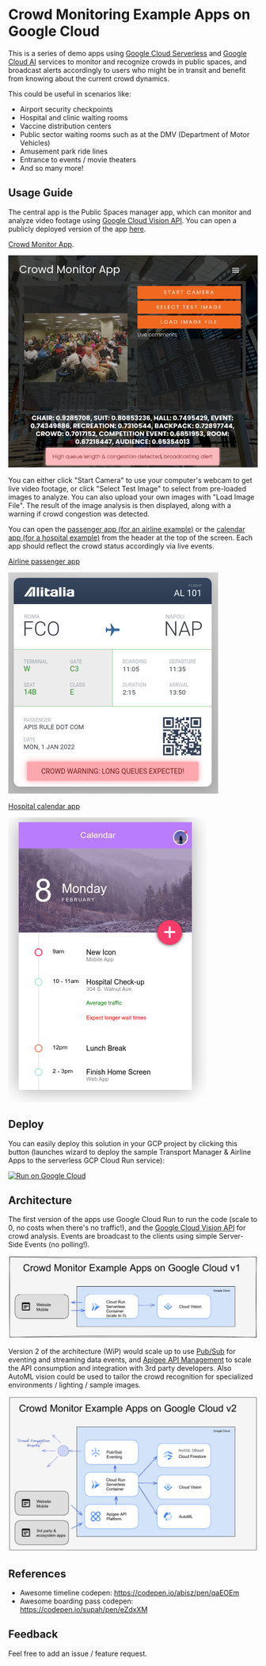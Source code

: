 # Crowd Monitoring Example Apps on Google Cloud

This is a series of demo apps using [Google Cloud Serverless](https://cloud.google.com/serverless) and [Google Cloud AI](https://cloud.google.com/products/ai) services to monitor and recognize crowds in public spaces, and broadcast alerts accordingly to users who might be in transit and benefit from knowing about the current crowd dynamics.

This could be useful in scenarios like:
* Airport security checkpoints
* Hospital and clinic waiting rooms
* Vaccine distribution centers
* Public sector waiting rooms such as at the DMV (Department of Motor Vehicles)
* Amusement park ride lines
* Entrance to events / movie theaters
* And so many more!

## Usage Guide

The central app is the Public Spaces manager app, which can monitor and analyze video footage using [Google Cloud Vision API](https://cloud.google.com/vision). You can open a publicly deployed version of the app [here](https://crowds.tinyapps.cloud/apps/manager).

[Crowd Monitor App](https://crowds.tinyapps.cloud/apps/manager).

![Public Spaces manager app](img/manager.png)

You can either click "Start Camera" to use your computer's webcam to get live video footage, or click "Select Test Image" to select from pre-loaded images to analyze. You can also upload your own images with "Load Image File". The result of the image analysis is then displayed, along with a warning if crowd congestion was detected.

You can open the [passenger app (for an airline example)](https://crowds.tinyapps.cloud/apps/passenger) or the [calendar app (for a hospital example)](https://crowds.tinyapps.cloud/apps/calendar) from the header at the top of the screen. Each app should reflect the crowd status accordingly via live events.

[Airline passenger app](https://crowds.tinyapps.cloud/apps/passenger)

![Passenger app](img/passenger.png)

[Hospital calendar app](https://crowds.tinyapps.cloud/apps/calendar)

![Calendar app](img/calendar.png)

## Deploy
You can easily deploy this solution in your GCP project by clicking this button (launches wizard to deploy the sample Transport Manager & Airline Apps to the serverless GCP Cloud Run service):

[![Run on Google Cloud](https://deploy.cloud.run/button.svg)](https://deploy.cloud.run?dir=service)

## Architecture

The first version of the apps use Google Cloud Run to run the code (scale to 0, no costs when there's no traffic!), and the [Google Cloud Vision API](https://cloud.google.com/vision) for crowd analysis. Events are broadcast to the clients using simple Server-Side Events (no polling!).

![Architecture diagram v1](img/architecture_1.png)

Version 2 of the architecture (WiP) would scale up to use [Pub/Sub](https://cloud.google.com/pubsub) for eventing and streaming data events, and [Apigee API Management](https://cloud.google.com/apigee) to scale the API consumption and integration with 3rd party developers. Also AutoML vision could be used to tailor the crowd recognition for specialized environments / lighting / sample images.

![Architecture diagram v2](img/architecture_2.png)

## References
- Awesome timeline codepen: https://codepen.io/abisz/pen/qaEOEm
- Awesome boarding pass codepen: https://codepen.io/supah/pen/eZdxXM

## Feedback

Feel free to add an issue / feature request.
